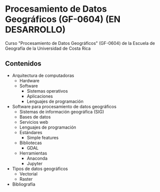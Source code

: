 # Procesamiento de Datos Geográficos (GF-0604) **(EN DESARROLLO)**
Curso "Procesamiento de Datos Geográficos" (GF-0604) de la Escuela de Geografía de la Universidad de Costa Rica

## Contenidos
* Arquitectura de computadoras
  * Hardware
  * Software
    * Sistemas operativos
    * Aplicaciones
    * Lenguajes de programación
* Software para procesamiento de datos geográficos
  * Sistemas de información geográfica (SIG)
  * Bases de datos
  * Servicios web
  * Lenguajes de programación
  * Estándares
    * Simple features
  * Bibliotecas
    * GDAL
  * Herramientas
    * Anaconda
    * Jupyter
* Tipos de datos geográficos
  * Vectorial
  * Raster
* Bibliografía
